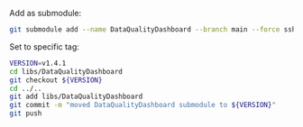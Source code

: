 Add as submodule:

```bash
git submodule add --name DataQualityDashboard --branch main --force ssh://git@github.com/OHDSI/DataQualityDashboard.git libs/DataQualityDashboard
```

Set to specific tag:

```bash
VERSION=v1.4.1
cd libs/DataQualityDashboard
git checkout ${VERSION}
cd ../..
git add libs/DataQualityDashboard
git commit -m "moved DataQualityDashboard submodule to ${VERSION}"
git push
```
